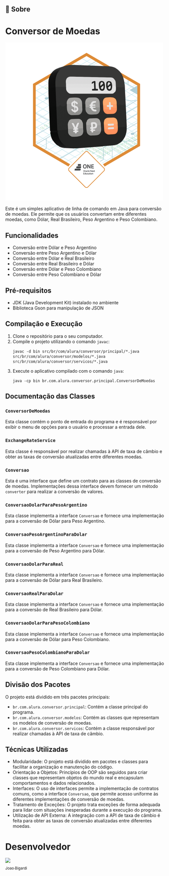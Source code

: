 ## 🔖 Sobre

# Conversor de Moedas

![Badge](assets/Badge-Conversor.png)

Este é um simples aplicativo de linha de comando em Java para conversão de moedas. Ele permite que os usuários convertam entre diferentes moedas, como Dólar, Real Brasileiro, Peso Argentino e Peso Colombiano.

## Funcionalidades

- Conversão entre Dólar e Peso Argentino
- Conversão entre Peso Argentino e Dólar
- Conversão entre Dólar e Real Brasileiro
- Conversão entre Real Brasileiro e Dólar
- Conversão entre Dólar e Peso Colombiano
- Conversão entre Peso Colombiano e Dólar

## Pré-requisitos

- JDK (Java Development Kit) instalado no ambiente
- Biblioteca Gson para manipulação de JSON

## Compilação e Execução

1. Clone o repositório para o seu computador.
2. Compile o projeto utilizando o comando `javac`:
    ```
    javac -d bin src/br/com/alura/conversor/principal/*.java src/br/com/alura/conversor/modelos/*.java src/br/com/alura/conversor/servicos/*.java
    ```
3. Execute o aplicativo compilado com o comando `java`:
    ```
    java -cp bin br.com.alura.conversor.principal.ConversorDeMoedas
    ```

## Documentação das Classes

### `ConversorDeMoedas`

Esta classe contém o ponto de entrada do programa e é responsável por exibir o menu de opções para o usuário e processar a entrada dele.

### `ExchangeRateService`

Esta classe é responsável por realizar chamadas à API de taxa de câmbio e obter as taxas de conversão atualizadas entre diferentes moedas.

### `Conversao`

Esta é uma interface que define um contrato para as classes de conversão de moedas. Implementações dessa interface devem fornecer um método `converter` para realizar a conversão de valores.

### `ConversaoDolarParaPesoArgentino`

Esta classe implementa a interface `Conversao` e fornece uma implementação para a conversão de Dólar para Peso Argentino.

### `ConversaoPesoArgentinoParaDolar`

Esta classe implementa a interface `Conversao` e fornece uma implementação para a conversão de Peso Argentino para Dólar.

### `ConversaoDolarParaReal`

Esta classe implementa a interface `Conversao` e fornece uma implementação para a conversão de Dólar para Real Brasileiro.

### `ConversaoRealParaDolar`

Esta classe implementa a interface `Conversao` e fornece uma implementação para a conversão de Real Brasileiro para Dólar.

### `ConversaoDolarParaPesoColombiano`

Esta classe implementa a interface `Conversao` e fornece uma implementação para a conversão de Dólar para Peso Colombiano.

### `ConversaoPesoColombianoParaDolar`

Esta classe implementa a interface `Conversao` e fornece uma implementação para a conversão de Peso Colombiano para Dólar.

## Divisão dos Pacotes

O projeto está dividido em três pacotes principais:

- `br.com.alura.conversor.principal`: Contém a classe principal do programa.
- `br.com.alura.conversor.modelos`: Contém as classes que representam os modelos de conversão de moedas.
- `br.com.alura.conversor.servicos`: Contém a classe responsável por realizar chamadas à API de taxa de câmbio.

## Técnicas Utilizadas

- Modularidade: O projeto está dividido em pacotes e classes para facilitar a organização e manutenção do código.
- Orientação a Objetos: Princípios de OOP são seguidos para criar classes que representam objetos do mundo real e encapsulam comportamentos e dados relacionados.
- Interfaces: O uso de interfaces permite a implementação de contratos comuns, como a interface `Conversao`, que permite acesso uniforme às diferentes implementações de conversão de moedas.
- Tratamento de Exceções: O projeto trata exceções de forma adequada para lidar com situações inesperadas durante a execução do programa.
- Utilização de API Externa: A integração com a API de taxa de câmbio é feita para obter as taxas de conversão atualizadas entre diferentes moedas.

# Desenvolvedor

[<img loading="lazy" src="https://avatars.githubusercontent.com/u/128434230?v=4" width=115><br><sub>Joao Bigardi</sub>](https://github.com/bigardii)
